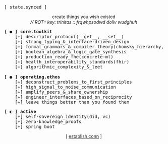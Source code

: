 <pre>
[ state.synced ]
</pre>

<p align="center">
  create things you wish existed
  <br>
  <em>// ROT:: key: trinitas :: frqwhpsodwd dollv wudghuh</em>
</p>


<!-- [ ● ] ESTABLISHED PROTOCOLS & CORE PRINCIPLES -->
<pre>
<strong>[ ● ] core.toolkit</strong>
    [+] descriptor_protocol(__get__, __set__)
    [+] strong_typing_&_interface-driven_design
    [+] formal_grammars_&_compiler_theory(chomsky_hierarchy, ast)
    [+] boolean_algebra_&_logic_gate_synthesis
    [+] production_ready_fhe(concrete-ml)
    [+] health_interoperability_standards(fhir)
    [+] algorithmic_complexity_&_leet

<strong>[ ● ] operating.ethos</strong>
    [+] deconstruct_problems_to_first_principles
    [+] high_signal_to_noise_communication
    [+] amplify_peers_&_share_ownership
    [+] engineer_interfaces_based_on_reciprocity
    [+] leave_things_better_than_you_found_them
</pre>

<!-- [ ◐ ] ACTIVE RESEARCH & EXPLORATION -->
<pre>
<strong>[ ◐ ] active</strong>
    [+] self-sovereign_identity(did, vc)
    [+] zero-knowledge_proofs
    [+] spring_boot
</pre>

<p align="center">
  [ <a href="mailto:miguel.sicilia.garcia@gmail.com">establish.conn</a> ]
</p>

